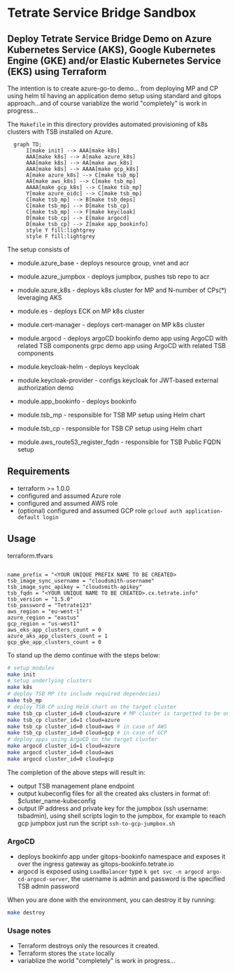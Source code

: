 # Tetrate Service Bridge Sandbox

## Deploy Tetrate Service Bridge Demo on Azure Kubernetes Service (AKS), Google Kubernetes Engine (GKE) and/or Elastic Kubernetes Service (EKS) using Terraform

The intention is to create azure-go-to demo... from deploying MP and CP using helm til having an application demo setup using standard and gitops approach...and of course variablize the world "completely" is work in progress...

The `Makefile` in this directory provides automated provisioning of k8s clusters with TSB installed on Azure.

```mermaid
  graph TD;
      I[make init] --> AAA[make k8s]
      AAA[make k8s] --> A[make azure_k8s]
      AAA[make k8s] --> AA[make aws_k8s]
      AAA[make k8s] --> AAAA[make gcp_k8s]
      A[make azure_k8s] --> C[make tsb_mp]
      AA[make aws_k8s] --> C[make tsb_mp]
      AAAA[make gcp_k8s] --> C[make tsb_mp]
      Y[make azure_oidc] --> C[make tsb_mp]
      C[make tsb_mp] --> B[make tsb_deps]
      C[make tsb_mp] --> D[make tsb_cp]
      C[make tsb_mp] --> F[make keycloak]
      D[make tsb_cp] --> E[make argocd]
      D[make tsb_cp] --> Z[make app_bookinfo]
      style Y fill:lightgrey
      style F fill:lightgrey
```

The setup consists of

- module.azure_base - deploys resource group, vnet and acr
- module.azure_jumpbox - deploys jumpbox, pushes tsb repo to acr
- module.azure_k8s - deploys k8s cluster for MP and N-number of CPs(\*) leveraging AKS

- module.es - deploys ECK on MP k8s cluster
- module.cert-manager - deploys cert-manager on MP k8s cluster
- module.argocd - deploys argoCD
  bookinfo demo app using ArgoCD with related TSB components
  grpc demo app using ArgoCD with related TSB components
- module.keycloak-helm - deploys keycloak
- module.keycloak-provider - configs keycloak for JWT-based external authorization demo
- module.app_bookinfo - deploys bookinfo

- module.tsb_mp - responsible for TSB MP setup using Helm chart
- module.tsb_cp - responsible for TSB CP setup using Helm chart
- module.aws_route53_register_fqdn - responsible for TSB Public FQDN setup

## Requirements

- terraform >= 1.0.0
- configured and assumed Azure role
- configured and assumed AWS role
- (optional) configured and assumed GCP role `gcloud auth application-default login`

## Usage

terraform.tfvars

```

name_prefix = "<YOUR UNIQUE PREFIX NAME TO BE CREATED>
tsb_image_sync_username = "cloudsmith-username"
tsb_image_sync_apikey = "cloudsmith-apikey"
tsb_fqdn = "<YOUR UNIQUE NAME TO BE CREATED>.cx.tetrate.info"
tsb_version = "1.5.0"
tsb_password = "Tetrate123"
aws_region = "eu-west-1"
azure_region = "eastus"
gcp_region = "us-west1"
aws_eks_app_clusters_count = 0
azure_aks_app_clusters_count = 1
gcp_gke_app_clusters_count = 0
```

To stand up the demo continue with the steps below:

```bash
# setup modules
make init
# setup underlying clusters
make k8s
# deploy TSB MP (to include required dependecies)
make tsb_mp
# deploy TSB CP using Helm chart on the target cluster
make tsb_cp cluster_id=0 cloud=azure # MP cluster is targetted to be onboarded as Tier1
make tsb_cp cluster_id=1 cloud=azure
make tsb_cp cluster_id=0 cloud=aws # in case of AWS
make tsb_cp cluster_id=0 cloud=gcp # in case of GCP
# deploy apps using ArgoCD on the target cluster
make argocd cluster_id=1 cloud=azure
make argocd cluster_id=0 cloud=aws
make argocd cluster_id=0 cloud=gcp
```

The completion of the above steps will result in:

- output TSB management plane endpoint
- output kubeconfig files for all the created aks clusters in format of: $cluster_name-kubeconfig
- output IP address and private key for the jumpbox (ssh username: tsbadmin), using shell scripts login to the jumpbox, for example to reach gcp jumpbox just run the script `ssh-to-gcp-jumpbox.sh`

### ArgoCD

- deploys bookinfo app under gitops-bookinfo namespace and exposes it over the ingress gateway as gitops-bookinfo.tetrate.io
- argocd is exposed using `LoadBalancer` type `k get svc -n argocd argo-cd-argocd-server`, the username is admin and password is the specified TSB admin password

When you are done with the environment, you can destroy it by running:

```bash
make destroy
```

### Usage notes

- Terraform destroys only the resources it created.
- Terraform stores the `state` locally
- variablize the world "completely" is work in progress...
